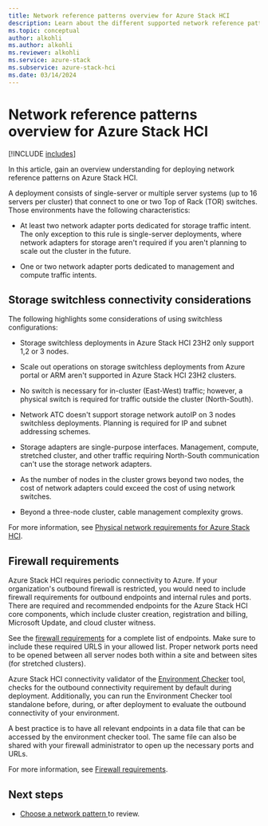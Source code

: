```yaml
---
title: Network reference patterns overview for Azure Stack HCI
description: Learn about the different supported network reference patterns for Azure Stack HCI.
ms.topic: conceptual
author: alkohli
ms.author: alkohli
ms.reviewer: alkohli
ms.service: azure-stack
ms.subservice: azure-stack-hci
ms.date: 03/14/2024
---
```


# Network reference patterns overview for Azure Stack HCI

[!INCLUDE [includes](../../includes/hci-applies-to-23h2-22h2.md)]

In this article, gain an overview understanding for deploying network reference patterns on Azure Stack HCI.

A deployment consists of single-server or multiple server systems (up to 16 servers per cluster) that connect to one or two Top of Rack (TOR) switches. Those environments have the following characteristics:

- At least two network adapter ports dedicated for storage traffic intent. The only exception to this rule is single-server deployments, where network adapters for storage aren't required if you aren't planning to scale out the cluster in the future.

- One or two network adapter ports dedicated to management and compute traffic intents.

## Storage switchless connectivity considerations

The following highlights some considerations of using switchless configurations:

- Storage switchless deployments in Azure Stack HCI 23H2 only support 1,2 or 3 nodes.

- Scale out operations on storage switchless deployments from Azure portal or ARM aren't supported in Azure Stack HCI 23H2 clusters.  

- No switch is necessary for in-cluster (East-West) traffic; however, a physical switch is required for traffic outside the cluster (North-South).

- Network ATC doesn't support storage network autoIP on 3 nodes switchless deployments. Planning is required for IP and subnet addressing schemes.

- Storage adapters are single-purpose interfaces. Management, compute, stretched cluster, and other traffic requiring North-South communication can't use the storage network adapters.

- As the number of nodes in the cluster grows beyond two nodes, the cost of network adapters could exceed the cost of using network switches.

- Beyond a three-node cluster, cable management complexity grows.

For more information, see [Physical network requirements for Azure Stack HCI](../concepts/physical-network-requirements.md).

## Firewall requirements

Azure Stack HCI requires periodic connectivity to Azure. If your organization's outbound firewall is restricted, you would need to include firewall requirements for outbound endpoints and internal rules and ports. There are required and recommended endpoints for the Azure Stack HCI core components, which include cluster creation, registration and billing, Microsoft Update, and cloud cluster witness.

See the [firewall requirements](/azure-stack/hci/concepts/firewall-requirements?tabs=allow-table) for a complete list of endpoints. Make sure to include these required URLS in your allowed list. Proper network ports need to be opened between all server nodes both within a site and between sites (for stretched clusters).

Azure Stack HCI connectivity validator of the [Environment Checker](https://www.powershellgallery.com/packages/AzStackHci.EnvironmentChecker/0.2.3-preview) tool, checks for the outbound connectivity requirement by default during deployment. Additionally, you can run the Environment Checker tool standalone before, during, or after deployment to evaluate the outbound connectivity of your environment.

A best practice is to have all relevant endpoints in a data file that can be accessed by the environment checker tool. The same file can also be shared with your firewall administrator to open up the necessary ports and URLs.

For more information, see [Firewall requirements](/azure-stack/hci/concepts/firewall-requirements?tabs=allow-table).

## Next steps

- [Choose a network pattern ](choose-network-pattern.md) to review.
